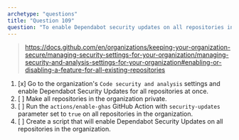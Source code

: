 ```yaml
---
archetype: "questions"
title: "Question 109"
question: "To enable Dependabot security updates on all repositories in an organization you should:"
---
```



> https://docs.github.com/en/organizations/keeping-your-organization-secure/managing-security-settings-for-your-organization/managing-security-and-analysis-settings-for-your-organization#enabling-or-disabling-a-feature-for-all-existing-repositories
1. [x] Go to the organization's `Code security and analysis` settings and enable Dependabot Security Updates for all repositories at once.
1. [ ] Make all repositories in the organization private.
1. [ ] Run the `actions/enable-ghas` GitHub Action with `security-updates` parameter set to `true` on all repositories in the organization.
1. [ ] Create a script that will enable Dependabot Security Updates on all repositories in the organization.
